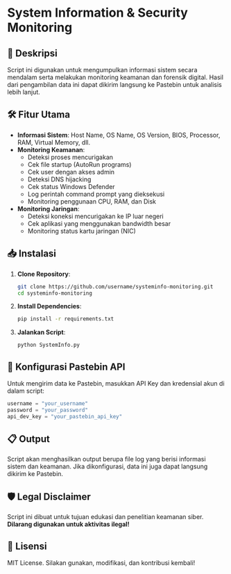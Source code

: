 # System Information & Security Monitoring

## 📌 Deskripsi
Script ini digunakan untuk mengumpulkan informasi sistem secara mendalam serta melakukan monitoring keamanan dan forensik digital. Hasil dari pengambilan data ini dapat dikirim langsung ke Pastebin untuk analisis lebih lanjut.

## 🛠️ Fitur Utama
- **Informasi Sistem**: Host Name, OS Name, OS Version, BIOS, Processor, RAM, Virtual Memory, dll.
- **Monitoring Keamanan**:
  - Deteksi proses mencurigakan
  - Cek file startup (AutoRun programs)
  - Cek user dengan akses admin
  - Deteksi DNS hijacking
  - Cek status Windows Defender
  - Log perintah command prompt yang dieksekusi
  - Monitoring penggunaan CPU, RAM, dan Disk
- **Monitoring Jaringan**:
  - Deteksi koneksi mencurigakan ke IP luar negeri
  - Cek aplikasi yang menggunakan bandwidth besar
  - Monitoring status kartu jaringan (NIC)

## 📥 Instalasi
1. **Clone Repository**:
   ```sh
   git clone https://github.com/username/systeminfo-monitoring.git
   cd systeminfo-monitoring
   ```
2. **Install Dependencies**:
   ```sh
   pip install -r requirements.txt
   ```
3. **Jalankan Script**:
   ```sh
   python SystemInfo.py
   ```

## 🔧 Konfigurasi Pastebin API
Untuk mengirim data ke Pastebin, masukkan API Key dan kredensial akun di dalam script:
```python
username = "your_username"
password = "your_password"
api_dev_key = "your_pastebin_api_key"
```

## 📋 Output
Script akan menghasilkan output berupa file log yang berisi informasi sistem dan keamanan. Jika dikonfigurasi, data ini juga dapat langsung dikirim ke Pastebin.

## 🛡️ Legal Disclaimer
Script ini dibuat untuk tujuan edukasi dan penelitian keamanan siber. **Dilarang digunakan untuk aktivitas ilegal!**

## 📜 Lisensi
MIT License. Silakan gunakan, modifikasi, dan kontribusi kembali!

